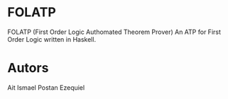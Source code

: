 FOLATP
======

FOLATP (First Order Logic Authomated Theorem Prover) 
An ATP for First Order Logic written in Haskell.

Autors
======
Ait Ismael 
Postan Ezequiel
